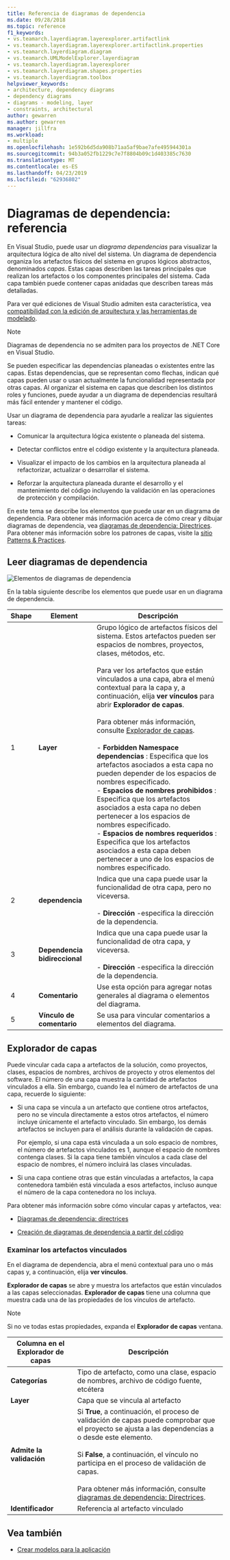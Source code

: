 ```yaml
---
title: Referencia de diagramas de dependencia
ms.date: 09/28/2018
ms.topic: reference
f1_keywords:
- vs.teamarch.layerdiagram.layerexplorer.artifactlink
- vs.teamarch.layerdiagram.layerexplorer.artifactlink.properties
- vs.teamarch.layerdiagram.diagram
- vs.teamarch.UMLModelExplorer.layerdiagram
- vs.teamarch.layerdiagram.layerexplorer
- vs.teamarch.layerdiagram.shapes.properties
- vs.teamarch.layerdiagram.toolbox
helpviewer_keywords:
- architecture, dependency diagrams
- dependency diagrams
- diagrams - modeling, layer
- constraints, architectural
author: gewarren
ms.author: gewarren
manager: jillfra
ms.workload:
- multiple
ms.openlocfilehash: 1e592b6d5da908b71aa5af9bae7afe495944301a
ms.sourcegitcommit: 94b3a052fb1229c7e7f8804b09c1d403385c7630
ms.translationtype: MT
ms.contentlocale: es-ES
ms.lasthandoff: 04/23/2019
ms.locfileid: "62936802"
---
```

# <a name="dependency-diagrams-reference"></a>Diagramas de dependencia: referencia

En Visual Studio, puede usar un *diagrama dependencias* para visualizar la arquitectura lógica de alto nivel del sistema. Un diagrama de dependencia organiza los artefactos físicos del sistema en grupos lógicos abstractos, denominados *capas*. Estas capas describen las tareas principales que realizan los artefactos o los componentes principales del sistema. Cada capa también puede contener capas anidadas que describen tareas más detalladas.

Para ver qué ediciones de Visual Studio admiten esta característica, vea [compatibilidad con la edición de arquitectura y las herramientas de modelado](../modeling/what-s-new-for-design-in-visual-studio.md#VersionSupport).

> [!NOTE]
> Diagramas de dependencia no se admiten para los proyectos de .NET Core en Visual Studio.

Se pueden especificar las dependencias planeadas o existentes entre las capas. Estas dependencias, que se representan como flechas, indican qué capas pueden usar o usan actualmente la funcionalidad representada por otras capas. Al organizar el sistema en capas que describen los distintos roles y funciones, puede ayudar a un diagrama de dependencias resultará más fácil entender y mantener el código.

Usar un diagrama de dependencia para ayudarle a realizar las siguientes tareas:

- Comunicar la arquitectura lógica existente o planeada del sistema.

- Detectar conflictos entre el código existente y la arquitectura planeada.

- Visualizar el impacto de los cambios en la arquitectura planeada al refactorizar, actualizar o desarrollar el sistema.

- Reforzar la arquitectura planeada durante el desarrollo y el mantenimiento del código incluyendo la validación en las operaciones de protección y compilación.

En este tema se describe los elementos que puede usar en un diagrama de dependencia. Para obtener más información acerca de cómo crear y dibujar diagramas de dependencia, vea [diagramas de dependencia: Directrices](../modeling/layer-diagrams-guidelines.md). Para obtener más información sobre los patrones de capas, visite la [sitio Patterns & Practices](http://go.microsoft.com/fwlink/?LinkId=145794).

## <a name="reading-dependency-diagrams"></a>Leer diagramas de dependencia

![Elementos de diagramas de dependencia](../modeling/media/uml_layerrefreading.png)

En la tabla siguiente describe los elementos que puede usar en un diagrama de dependencia.

|**Shape**|**Element**|**Descripción**|
|-|-|-|
|1|**Layer**|Grupo lógico de artefactos físicos del sistema. Estos artefactos pueden ser espacios de nombres, proyectos, clases, métodos, etc.<br /><br /> Para ver los artefactos que están vinculados a una capa, abra el menú contextual para la capa y, a continuación, elija **ver vínculos** para abrir **Explorador de capas**.<br /><br /> Para obtener más información, consulte [Explorador de capas](#Explorer).<br /><br /> -   **Forbidden Namespace dependencias** : Especifica que los artefactos asociados a esta capa no pueden depender de los espacios de nombres especificado.<br />-   **Espacios de nombres prohibidos** : Especifica que los artefactos asociados a esta capa no deben pertenecer a los espacios de nombres especificado.<br />-   **Espacios de nombres requeridos** : Especifica que los artefactos asociados a esta capa deben pertenecer a uno de los espacios de nombres especificado.|
|2|**dependencia**|Indica que una capa puede usar la funcionalidad de otra capa, pero no viceversa.<br /><br /> -   **Dirección** -especifica la dirección de la dependencia.|
|3|**Dependencia bidireccional**|Indica que una capa puede usar la funcionalidad de otra capa, y viceversa.<br /><br /> -   **Dirección** -especifica la dirección de la dependencia.|
|4|**Comentario**|Use esta opción para agregar notas generales al diagrama o elementos del diagrama.|
|5|**Vínculo de comentario**|Se usa para vincular comentarios a elementos del diagrama.|

## <a name="Explorer"></a> Explorador de capas

Puede vincular cada capa a artefactos de la solución, como proyectos, clases, espacios de nombres, archivos de proyecto y otros elementos del software. El número de una capa muestra la cantidad de artefactos vinculados a ella. Sin embargo, cuando lea el número de artefactos de una capa, recuerde lo siguiente:

- Si una capa se vincula a un artefacto que contiene otros artefactos, pero no se vincula directamente a estos otros artefactos, el número incluye únicamente el artefacto vinculado. Sin embargo, los demás artefactos se incluyen para el análisis durante la validación de capas.

     Por ejemplo, si una capa está vinculada a un solo espacio de nombres, el número de artefactos vinculados es 1, aunque el espacio de nombres contenga clases. Si la capa tiene también vínculos a cada clase del espacio de nombres, el número incluirá las clases vinculadas.

- Si una capa contiene otras que están vinculadas a artefactos, la capa contenedora también está vinculada a esos artefactos, incluso aunque el número de la capa contenedora no los incluya.

Para obtener más información sobre cómo vincular capas y artefactos, vea:

- [Diagramas de dependencia: directrices](../modeling/layer-diagrams-guidelines.md)

- [Creación de diagramas de dependencia a partir del código](../modeling/create-layer-diagrams-from-your-code.md)

### <a name="examine-the-linked-artifacts"></a>Examinar los artefactos vinculados

En el diagrama de dependencia, abra el menú contextual para uno o más capas y, a continuación, elija **ver vínculos**.

**Explorador de capas** se abre y muestra los artefactos que están vinculados a las capas seleccionadas. **Explorador de capas** tiene una columna que muestra cada una de las propiedades de los vínculos de artefacto.

> [!NOTE]
> Si no ve todas estas propiedades, expanda el **Explorador de capas** ventana.

|**Columna en el Explorador de capas**|**Descripción**|
|-|-|
|**Categorías**|Tipo de artefacto, como una clase, espacio de nombres, archivo de código fuente, etcétera|
|**Layer**|Capa que se vincula al artefacto|
|**Admite la validación**|Si **True**, a continuación, el proceso de validación de capas puede comprobar que el proyecto se ajusta a las dependencias a o desde este elemento.<br /><br /> Si **False**, a continuación, el vínculo no participa en el proceso de validación de capas.<br /><br /> Para obtener más información, consulte [diagramas de dependencia: Directrices](../modeling/layer-diagrams-guidelines.md).|
|**Identificador**|Referencia al artefacto vinculado|

## <a name="see-also"></a>Vea también

- [Crear modelos para la aplicación](../modeling/create-models-for-your-app.md)
